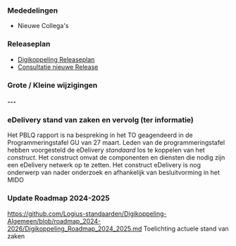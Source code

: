 ### Mededelingen

- Nieuwe Collega's

### Releaseplan

- [Digikoppeling Releaseplan](https://github.com/orgs/Logius-standaarden/projects/4)
- [Consultatie nieuwe Release](https://github.com/Logius-standaarden/Openbare-Consultaties/tree/master/20240919_Digikoppeling)


### Grote / Kleine wijzigingen

#### ---


### eDelivery stand van zaken en vervolg (ter informatie)

Het PBLQ rapport is na bespreking in het TO geagendeerd in de Programmeringstafel GU van 27 maart. Leden van de programmeringstafel hebben
voorgesteld de eDelivery _standaard_ los te koppelen van het _construct_. Het construct omvat de componenten en diensten die nodig zijn een eDelivery 
netwerk op te zetten.
Het construct eDelivery is nog onderwerp van nader onderzoek en afhankelijk van besluitvorming in het MIDO

### Update Roadmap 2024-2025

https://github.com/Logius-standaarden/Digikoppeling-Algemeen/blob/roadmap_2024-2026/Digikoppeling_Roadmap_2024_2025.md
Toelichting actuele stand van zaken 
